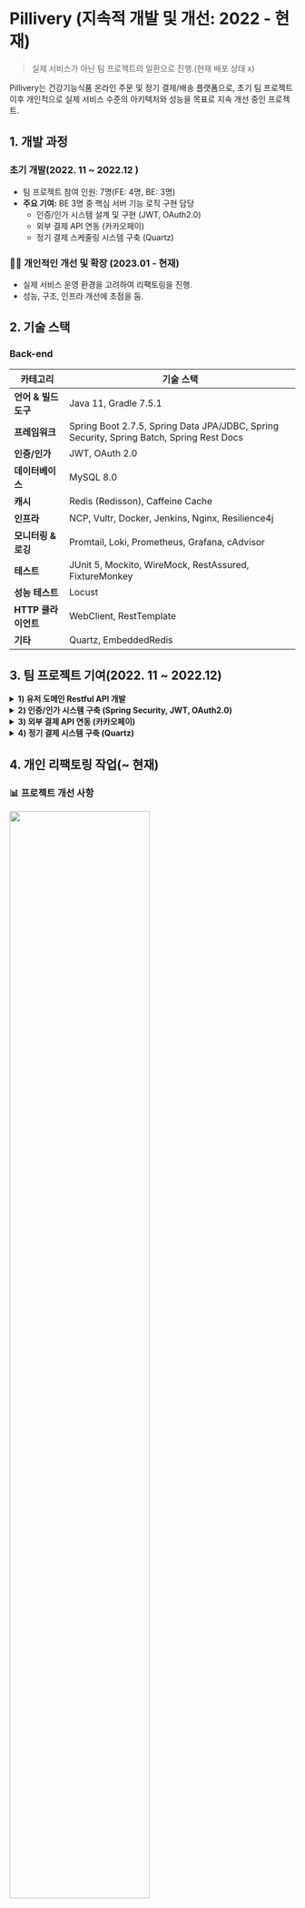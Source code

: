 # Pillivery (지속적 개발 및 개선: 2022 - 현재)

> 실제 서비스가 아닌 팀 프로젝트의 일환으로 진행.(현재 배포 상태 x)

Pillivery는 건강기능식품 온라인 주문 및 정기 결제/배송 플랫폼으로, 초기 팀 프로젝트 이후 개인적으로 실제 서비스 수준의 아키텍처와 성능을 목표로 지속 개선 중인 프로젝트.

## 1. 개발 과정

### 초기 개발(2022. 11 ~ 2022.12  )

- 팀 프로젝트 참여 인원: 7명(FE: 4명, BE: 3명)
- **주요 기여:** BE 3명 중 핵심 서버 기능 로직 구현 담당
    - 인증/인가 시스템 설계 및 구현 (JWT, OAuth2.0)
    - 외부 결제 API 연동 (카카오페이)
    - 정기 결제 스케줄링 시스템 구축 (Quartz)

### 👨‍💻 개인적인 개선 및 확장 (2023.01 - 현재)

- 실제 서비스 운영 환경을 고려하여 리팩토링을 진행.
- 성능, 구조, 인프라 개선에 초점을 둠.

## 2. 기술 스택

### Back-end

| 카테고리           | 기술 스택                                                                                    |
|----------------|------------------------------------------------------------------------------------------|
| **언어 & 빌드 도구** | Java 11, Gradle 7.5.1                                                                    |
| **프레임워크**      | Spring Boot 2.7.5, Spring Data JPA/JDBC, Spring Security, Spring Batch, Spring Rest Docs |
| **인증/인가**      | JWT, OAuth 2.0                                                                           |
| **데이터베이스**     | MySQL 8.0                                                                                |
| **캐시**         | Redis (Redisson), Caffeine Cache                                                         |
| **인프라**        | NCP, Vultr, Docker, Jenkins, Nginx, Resilience4j                                         |
| **모니터링 & 로깅**  | Promtail, Loki, Prometheus, Grafana, cAdvisor                                            |
| **테스트**        | JUnit 5, Mockito, WireMock, RestAssured, FixtureMonkey                                   |
| **성능 테스트**     | Locust                                                                                   |
| **HTTP 클라이언트** | WebClient, RestTemplate                                                                  |
| **기타**         | Quartz, EmbeddedRedis                                                                    |

## 3. 팀 프로젝트 기여(2022. 11 ~ 2022.12)

<details>  
<summary><strong>1) 유저 도메인 Restful API 개발</strong></summary>  

- User 회원가입, 정보 수정 등 API 개발
- REST API 디자인 가이드:
    - Resources 설계
    - HTTP Methods 활용
    - 적절한 Status Code 반환

</details>  

<details>  
<summary><strong>2) 인증/인가 시스템 구축 (Spring Security, JWT, OAuth2.0)</strong></summary>  

### (1) 로그인 & 토큰 발급

- 로그인 요청 시 Access Token 발급
- 인증 실패 시 예외 처리

![Security Flow](https://github.com/choizz156/pillivery/blob/5484b755fba956a825bdcba2867269f198e035d2/image/secuirty%20diagram.jpeg)

### (2) OAuth 로그인

1. OAuth 로그인 시 추가 정보(주소, 전화번호) 입력 화면 이동
2. 추가 정보 입력 완료 → Access Token 발급
3. 리소스 서버 정보 애플리케이션 DB에 저장
4. 저장 실패 시 예외 처리

![OAuth2 Flow](https://github.com/choizz156/pillivery/blob/5484b755fba956a825bdcba2867269f198e035d2/image/oauth2-sequence.jpg)

![추가정보 입력 흐름](https://github.com/choizz156/pillivery/blob/0fb84ed151e7ac9097764497d12ec676d4d81117/image/%E1%84%8E%E1%85%AE%E1%84%80%E1%85%A1%E1%84%8C%E1%85%A5%E1%86%BC%E1%84%87%E1%85%A9%20diagram.jpg)

### (3) Refresh Token 관리

![](https://github.com/choizz156/pillivery/blob/bc5b6506863ed51915aac34ade83ac3b5c113597/image/refresh%20token%20diagram.png)

</details>  

<details>  
<summary><strong>3) 외부 결제 API 연동 (카카오페이)</strong></summary>  

- **파사드 패턴**:
    - 파사드 클래스에서 단건 결제 요청과 정기 결제 요청, 결제 승인을 서비스 계층에 위임.
    - 파사드 객체에서 단건 결제인지, 정기 결제인지를 구분하는 역할.
- **전략 패턴**:
    - 결제 방식 변경 시 클라이언트 코드 최소 수정

![결제 클래스 다이어그램](https://github.com/choizz156/pillivery/blob/6becdab1dc8817e7e4425f42be778e85b6c1a92e/image/%EA%B2%B0%EC%A0%9C%ED%81%B4%EB%9E%98%EC%8A%A4%20%EB%8B%A4%EC%96%B4%EA%B7%B8%EB%9E%A8.jpg)

- RestTemplate 동기 호출
    - Connection Pool, 타임아웃 설정
- 결제 실패 시 카카오페이 → 지정 URL로 리다이렉트
- 리다이렉트 후 에러 정보 클라이언트 전달

</details>  

<details>  
<summary><strong>4) 정기 결제 시스템 구축 (Quartz)</strong></summary>  

- JobKey/TriggerKey API로 조회·취소·변경 기능 구현
- 중복 실행 방지 로직 포함

⛔ 예외 발생 시 재시도 정책

1. 1회차 에러: 즉시 재시도
2. 2회차 에러: 3일간 24시간 간격 재시도
3. 이후 에러: Job 취소 및 로그 기록

![Quartz 시퀀스](https://github.com/choizz156/pillivery/blob/6db8979f27cc751349ffd8bf51600cb30a1c9398/image/%E1%84%8C%E1%85%A5%E1%86%BC%E1%84%80%E1%85%B5%E1%84%80%E1%85%A7%E1%86%AF%E1%84%8C%E1%85%A6%20%E1%84%89%E1%85%B5%E1%84%8F%E1%85%AF%E1%86%AB%E1%84%89%E1%85%B3%202.jpg)

</details>  

## 4. 개인 리팩토링 작업(~ 현재)

### 📊 프로젝트 개선 사항

<img src="https://github.com/choizz156/pillivery/blob/5b45c347151655a3ec30ca560c40ee508806e0a7/image/%E1%84%80%E1%85%B5%E1%84%89%E1%85%AE%E1%86%AF%E1%84%89%E1%85%B3%E1%84%90%E1%85%A2%E1%86%A8%20%E1%84%86%E1%85%B5%E1%86%BE%20%E1%84%89%E1%85%A5%E1%86%BC%E1%84%82%E1%85%B3%E1%86%BC%E1%84%80%E1%85%A2%E1%84%89%E1%85%A5%E1%86%AB.png?raw=true" width="70%">

<img src="https://github.com/choizz156/pillivery/blob/5b45c347151655a3ec30ca560c40ee508806e0a7/image/%E1%84%8B%E1%85%A1%E1%84%8F%E1%85%B5%E1%84%90%E1%85%A6%E1%86%A8%E1%84%8E%E1%85%A5%20%E1%84%89%E1%85%A5%E1%86%AF%E1%84%80%E1%85%A8%E1%84%80%E1%85%A2%E1%84%89%E1%85%A5%E1%86%AB.png?raw=true" width="70%">

<img src="https://github.com/choizz156/pillivery/blob/5b45c347151655a3ec30ca560c40ee508806e0a7/image/%E1%84%8B%E1%85%A1%E1%86%AB%E1%84%8C%E1%85%A5%E1%86%BC%E1%84%89%E1%85%A5%E1%86%BC%20%26%20%E1%84%91%E1%85%AE%E1%86%B7%E1%84%8C%E1%85%B5%E1%86%AF%20%E1%84%80%E1%85%A2%E1%84%89%E1%85%A5%E1%86%AB.png?raw=true" width="70%">

<img src="https://github.com/choizz156/pillivery/blob/5b45c347151655a3ec30ca560c40ee508806e0a7/image/%E1%84%8B%E1%85%B5%E1%86%AB%E1%84%91%E1%85%B3%E1%84%85%E1%85%A1%E1%84%80%E1%85%A2%E1%84%89%E1%85%A5%E1%86%AB.png?raw=true" width="70%">

---

### 🗄️ 모듈 구조(싱글 -> 멀티)

- 관심사 분리를 통한 코드의 유지, 보수 향상 및 확장성 고려.
- 모듈 간 결합도 최소화 및 단방향 의존성.

#### 모듈 종류

```  
├── module-api : 사용자 API 로직   
├── module-batch : 정기 결제 batch 로직  
├── module-core : 도메인 및 비지니스 로직  
├── module-event : 이벤트 저장 및 발행 로직  
├── module-external-api :외부 API 통신 로직  
├── module-logging : 로깅 관련 공통 모듈  
├── module-redis : 분산 락, refresh token 로직  
```  

#### 모듈 의존성(단방향)

  <img src="https://github.com/choizz156/pillivery/blob/5b45c347151655a3ec30ca560c40ee508806e0a7/image/%E1%84%86%E1%85%A9%E1%84%83%E1%85%B2%E1%86%AF%E1%84%8B%E1%85%B4%E1%84%8C%E1%85%A9%E1%86%AB%E1%84%83%E1%85%A9%20333.png?raw=true" width="70%">

---

### 💽 ERD

#### 주요 엔티티

- **users**: 사용자 계정 정보(계정, 개인정보, 연락처)와 장바구니 연결 관리.
- **item**: 상품 정보, 가격, 이미지, 카테고리 분류 및 상품 상세 정보.
- **item_category**: 아이템이 가진 카테고리 종류.
- **cart/cart_item**: 사용자 장바구니 및 담긴 상품 관리, 가격 계산.
- **orders/order_item**: 주문 정보, 배송 정보, 주문 상품 목록 관리.
- **subscription_order**: 구독 주문 관리.
- **review**: 상품에 대한 사용자 평가, 별점, 리뷰 내용.
- **category**: 아이템 성분 분류.
- **api_event/fail_event** : 이벤트 등록 및 실패 이벤트 관리.
- 그 외 Batch, Quartz 관련 스키마.

> 도메인 특성 상 카테고리 변경 가능성이 매우 적다는 판단 하에 AttributeConverter를 사용하여 한 컬럼에 다중 카테고리 속성 저장.
>- category 테이블과 연관관계 제거 -> category 테이블과 join 하지 않음.
>- @ElementCollection을 이용한 item_category 생성.
   >
   >   <img src="https://github.com/choizz156/pillivery/blob/2b1b02b0a65209c081186284c4d7a4c59d979679/image/%E1%84%8F%E1%85%A1%E1%84%90%E1%85%A6%E1%84%80%E1%85%A9%E1%84%85%E1%85%B5%20%E1%84%8B%E1%85%A7%E1%84%85%E1%85%A5%E1%84%80%E1%85%A2%20%E1%84%90%E1%85%A6%E1%84%8B%E1%85%B5%E1%84%87%E1%85%B3%E1%86%AF.png?raw=true" width="20%">

#### 논리적 ERD

![논리적 erd](https://github.com/choizz156/pillivery/blob/fda4797842035845bf5d4dbc4aa32b9b5e7ae9e6/image/%E1%84%82%E1%85%A9%E1%86%AB%E1%84%85%E1%85%B5%E1%84%8C%E1%85%A5%E1%86%A8%20erd.png)
  
---  

## ⚙️ 인프라 아키텍처 개선

> Client → EC2 → RDS의 단순 3-tier → 확장성과 운영 효율성을 고려한 아키텍처로 개선.

#### ⚠️ 단일 장애 지점을 고려하여, Cloud 서비스와 Grafana를 이용한 Application Load Balancer, MySQL 모니터링.

![아케택쳐](https://github.com/choizz156/pillivery/blob/5d60e935f2e10eccda9f9f00ec5c590df81b1f1d/image/%E1%84%8B%E1%85%A1%E1%84%8F%E1%85%B5%E1%84%90%E1%85%A6%E1%86%A8%E1%84%8E%E1%85%A7%20%E1%84%8C%E1%85%B5%E1%86%AB%E1%84%8D%E1%85%A1%20%E1%84%8E%E1%85%AC%E1%84%8C%E1%85%A9%E1%86%BC.png)

### 1 아키텍처 개선

#### 1.1 Bastion Host 사용

- 서비스 정상 트래픽과 관리자용 트래픽을 분리하여 보안성 강화.
- 터미널 접근을 위한 키 관리, 작업 감사로그 수집 및 보안 구성.
- 악성 루트킷·랜섬웨어 감염 시에도 Bastion만 재구성하면 되므로, 서비스 영향 최소화.

#### 1.2 로드밸런서(ALB) 적용

- 로드밸런스 서브넷만 포트 개방(443/80) → Nginx/WAS는 Private Subnet에 격리.
- 현재 가장 적은 수의 연결(요청)을 처리 중인 서버에 트래픽을 전달.
- SSL/TLS Offloding으로 암호화 오버헤드 제거.
- 헬스 체크로 Nginx 장애 시 트래픽 전달 중단하여 장애 전파 방지.

#### 1.3 Nginx 적용

- 장바구니 경로에 Sticky Session 적용.
  <details>  
  <summary>carts 경로 sticky session 설정</summary>  

      ```bash
      # ... 생략

      upstream app_sticky {
        sticky cookie SERVERID expires=1h domain=.pillivery.com path=/api/carts;
        server pillivery-api:8080;
        keepalive 10;
      }
      
      server {
        listen 80;
        
        location ^~ /api/carts {
            proxy_pass http://app_sticky;
            proxy_http_version 1.1;

            proxy_set_header X-RequestID          $request_id;
            proxy_set_header Host                 $host;
            proxy_set_header X-Real-IP            $remote_addr;
            proxy_set_header X-Forwarded-For      $proxy_add_x_forwarded_for;
        }
      }
      
      #... 생략
      ```
  </details>

- 정기 결제 승인 경로 ip 제한
  <details>  
  <summary>정기 결제 승인 경로 ip 제한 설정</summary>  

      ```bash
      # ... 생략

      location ^~ /api/payments/apporve/subscription/ {
        allow <batch 서버 ip>;
       
        deny all;

        proxy_pass         http://app;           # upstream 또는 백엔드 주소
        proxy_http_version 1.1;

        proxy_set_header   X-RequestID        $request_id;
        proxy_set_header   Host               $host;
        proxy_set_header   X-Real-IP          $remote_addr;
        proxy_set_header   X-Forwarded-For    $proxy_add_x_forwarded_for;
      }

      #... 생략   
      
      
      ```
  </details>

#### 1.4 Lamda, NCP API를 통한 Batch Server 실행

- 애플리케이션 서버와 배치 서버를 격리하여 서로 장애 발생 시 전파되지 않도록 함.
- Lamda, EventBridge를 활용한 cron 스케줄링(매일 새벽 2시)
   <details>  
    <summary>Lamda ncp vm on script</summary>  

  ```javascript

        const NCP_ACCESS_KEY = "<access key>";
        const NCP_SECRET_KEY = "<secrety key>";
        const SERVER_INSTANCE_NO = "104679588";
        const NCP_API_ENDPOINT = "https://ncloud.apigw.ntruss.com";
        
        import crypto from 'crypto';
        import https from 'https';
        import { URL } from 'url';
        
        
        export const handler = async (event) => {
        
            const API_PATH = "/vserver/v2/startServerInstances";
            const METHOD = 'GET'; 
        
            const QUERY_PARAMS = `?serverInstanceNoList.1=${SERVER_INSTANCE_NO}`;
        
         
            const REQUEST_URI = `${API_PATH}${QUERY_PARAMS}`;
        
            const FULL_API_URL = `${NCP_API_ENDPOINT}${REQUEST_URI}`;
        
            console.log(`Request URI for signing: ${REQUEST_URI}`);
            console.log(`Full API URL for request: ${FULL_API_URL}`);
            console.log(`HTTP Method: ${METHOD}`);
        
        
            console.log(`Generated Timestamp: ${TIMESTAMP}`);
        
            const stringToSign = `${METHOD} ${REQUEST_URI}\n${TIMESTAMP}\n${NCP_ACCESS_KEY}`;
        
            console.log(`String to sign:\n${stringToSign}`);
        
        
            const hmac = crypto.createHmac('sha256', NCP_SECRET_KEY);
            hmac.update(stringToSign);
            const SIGNATURE = hmac.digest('base64');
        
            console.log(`Generated Signature: ${SIGNATURE}`);
        
            const apiUrlParsed = new URL(FULL_API_URL);
        
            const options = {
                hostname: apiUrlParsed.hostname,
                path: apiUrlParsed.pathname + apiUrlParsed.search, 
                headers: {
                    'Accept': 'application/json', /
                    'x-ncp-apigw-timestamp': TIMESTAMP,
                    'x-ncp-iam-access-key': NCP_ACCESS_KEY,
                    'x-ncp-apigw-signature-v2': SIGNATURE,
                },
                timeout: 30000 /
            };
        
            console.log("HTTPS Request Options:", options);
        
            return new Promise((resolve, reject) => {
                const req = https.request(options, (res) => {
                    let responseBody = '';
                    console.log(`Status Code: ${res.statusCode}`);
                    console.log(`Headers: ${JSON.stringify(res.headers)}`);
        
                    res.on('data', (chunk) => {
                        responseBody += chunk;
                    });
        
                    res.on('end', () => {
                        console.log(`Raw Response Body:\n${responseBody}`);
        
                       
                        if (res.statusCode < 200 || res.statusCode >= 300) {
                             console.error(`API returned non-2xx status code: ${res.statusCode}`);
                             return reject({ 
                                 statusCode: res.statusCode,
                                 body: JSON.stringify({
                                     message: `API returned unexpected HTTP status code ${res.statusCode}`,
                                     rawResponse: responseBody 
                                 })
                             });
                        }
        
                        
                        let parsedResponse = null;
                        let isApiSuccess = false; 
                        let formatIssue = false; 
        
                        try {
                            parsedResponse = JSON.parse(responseBody);
                            console.log("Parsed response as JSON:", parsedResponse);
        
                            if (parsedResponse && parsedResponse.returnCode === '0') {
                                isApiSuccess = true;
                            } else {
                                 console.warn("API Call failed based on JSON returnCode:", parsedResponse?.returnCode);
                            }
        
                        } catch (e) {
                            console.warn("Failed to parse response as JSON. Checking for XML success indicator.");
                            formatIssue = true; 
                            parsedResponse = responseBody; 
        
                            if (responseBody.includes('<returnCode>0</returnCode>')) {
                                 console.log("Found XML success indicator (<returnCode>0</returnCode>).");
                                 isApiSuccess = true; 
                            } else {
                                 console.warn("XML success indicator (<returnCode>0</returnCode>) not found in raw response.");
                            }
                        }
        
                        if (isApiSuccess) {
                            console.log("API Call considered successful (returnCode: 0 found).");
                            resolve({ 
                                statusCode: 200,
                                body: JSON.stringify({
                                    message: formatIssue ? "API call successful but response format was not JSON (likely XML)." : "API call successful (JSON).",
                                    response: parsedResponse 
                                })
                            });
                        } else {
                            console.error("API Call failed based on returnCode or format issue.");
                             resolve({ 
                                 statusCode: 200, 
                                 body: JSON.stringify({
                                     message: formatIssue ? "API response format was not JSON and API returnCode was not 0 (or not found)." : "API call failed (JSON returnCode was not 0).",
                                     response: parsedResponse 
                                 })
                             });
                        }
                    });
                });
        
                req.on('error', (e) => {
                    console.error(`Request Error: ${e.message}`);
                    reject({ 
                        statusCode: 500,
                        body: JSON.stringify(`Request Error: ${e.message}`)
                    });
                });
        
                req.on('timeout', () => {
                     console.error("Request timed out.");
                 req.destroy(); 
                 reject({ 
                     statusCode: 500,
                     body: JSON.stringify("Request timed out.")
                 });
            });
    
           
            req.end();
        });
        };
  ```
      </details>  

- VM이 켜지지면 바로 Batch app 실행 후 정상 수행 시 종료.
  - system daemon에 등록
  ```
  [Unit]
  Description=Run batch job on boot
  After=network.target

  [Service]
  Type=oneshot
  ExecStart=/usr/local/bin/run_batch.sh
  RemainAfterExit=yes

  [Install]
  WantedBy=multi-user.target

  ```
  <details>
  <summary>vm on 스크립트</summary>

  ```bash
  #!/bin/bash


  LOG_FILE="/var/log/app_execution.log"

  
  log_message() {
  local timestamp=$(date "+%Y-%m-%d %H:%M:%S")
  echo "[$timestamp] $1" >> $LOG_FILE
  echo "[$timestamp] $1"
  }


  JAR_FILE="/root/module-batch-boot.jar"
  PROFILE="batch"

 
  log_message "애플리케이션 실행 시작"
  java -jar -Dspring.profiles.active=$PROFILE $JAR_FILE

 
  EXIT_CODE=$?
  log_message "애플리케이션 종료 코드: $EXIT_CODE"


  if [ $EXIT_CODE -eq 0 ]; then
  log_message "애플리케이션이 정상적으로 종료되었습니다. VM 종료를 진행합니다."
  sudo shutdown -h now
  else
  log_message "애플리케이션이 오류 코드 $EXIT_CODE 로 종료되었습니다. VM 종료를 진행하지 않습니다."
  fi

  log_message "스크립트 실행 완료"
  exit 0 
  ```
  </details>

### 2. 배포 개선 및 CI/CD 적용
#### 2.1 Docker를 통한 배포

- 인프라 환경의 일관성 확보.
- **멀티 스테이지 빌드** : Gradle 빌드 환경에서 애플리케이션을 빌드한 후 경량화된 JRE 환경에서만 실행하여 컨테이너 이미지 크기 최적화.
  <details>  
  <summary><strong>api.dockerfile</strong></summary>  

  ```  
    FROM gradle:jdk11 AS build  
  
    WORKDIR /app  
  
    COPY --chown=gradle:gradle build.gradle settings.gradle gradlew ./  
    COPY --chown=gradle:gradle gradle/ ./gradle/  
    COPY --chown=gradle:gradle deploy_script/ ./deploy_script/  
    COPY --chown=gradle:gradle . .  
  
    RUN ./gradlew clean :module-api:build  
  
  
    FROM openjdk:11.0.16-jre-slim-buster  
  
    WORKDIR /app  
  
    COPY --from=build /app/module-api/build/libs/module-api-boot.jar app.jar  
  
    ENTRYPOINT ["java", "-jar", "-Dspring.profiles.active=prod", "app.jar"]  
  
  ```  
  </details>  
  <details>  
  <summary><strong>batch.dockerfile</strong></summary>  

  ```  
    FROM gradle:jdk11 AS build  
  
    WORKDIR /app  
  
    COPY --chown=gradle:gradle build.gradle settings.gradle gradlew ./  
    COPY --chown=gradle:gradle gradle/ ./gradle/  
    COPY --chown=gradle:gradle deploy_script/ ./deploy_script/  
    COPY --chown=gradle:gradle . .  
  
    RUN ./gradlew clean :module-batch:build  
  
  
    FROM openjdk:11.0.16-jre-slim-buster  
  
    WORKDIR /app  
  
    COPY --from=build /app/module-api/build/libs/module-batch-boot.jar app.jar  
  
    ENTRYPOINT ["java", "-jar", "-Dspring.profiles.active=batch", "app.jar"]  
  
  ```  
  </details>  



#### 2.2 Jenkins, Docker, Container Registry → 무중단 CI/CD 구성(Rolling).

- 배포 시간 단축.
- Jenkins에 business, batch 두 개의 파이프라인 설정.
- Bastion 호스트를 통한 프라이빗 서버 배포.
- 빌드 시 테스트(CI), 배포 후 헬스 체크(CD).
- Slack을 통한 배포 알람 설정.

##### 📌 Jenkins PipeLine Stage 종류

<details>
  <summary>Check out</summary>

  ```groovy
  stage('Checkout') {
    steps {
        checkout([
                $class           : 'GitSCM',
                branches         : [[name: 'main']],
                extensions       : [[
                                            $class             : 'SubmoduleOption',
                                            disableSubmodules  : false,
                                            parentCredentials  : true,
                                            recursiveSubmodules: true
                                    ]],
                userRemoteConfigs: [[
                                            url          : 'https://github.com/choizz156/pillivery.git',
                                            credentialsId: 'github_token'
                                    ]]
        ])
    }
}
  ```

  </details>

  <details>
  <summary>Git 정보 및 환경 설정</summary>

  ```groovy
  stage('Set Git Info & Environment') {
    steps {
        script {
            env.GIT_HASH = sh(returnStdout: true, script: 'git rev-parse --short HEAD').trim()
            echo "${env.GIT_HASH}"
            env.GIT_AUTHOR = sh(returnStdout: true, script: 'git log -1 --pretty=format:%an').trim()
            echo "${env.GIT_AUTHOR}"
            env.GIT_COMMIT_MSG = sh(returnStdout: true, script: 'git log -1 --pretty=format:%s').trim()
            echo "${env.GIT_COMMIT_MSG}"
            env.GIT_BRANCH = 'main'
            env.IMAGE_TAG = "${env.GIT_HASH}-${BUILD_NUMBER}"
            echo "${env.IMAGE_TAG}"
            env.DEPLOY_ENVIRONMENT = env.GIT_BRANCH == 'main' ? '프로덕션' : (env.GIT_BRANCH == 'develop' ? '개발' : "스테이징 (${env.GIT_BRANCH})")
            echo "${env.DEPLOY_ENVIRONMENT}"
        }
    }
}
  ```

  </details>

  <details>
  <summary>Docker 이미지 빌드(CI)</summary>

  ```groovy
  stage('Build Docker Image') {
    steps {
        script {
            sh "docker build -t ${VULTR_REGISTRY_URL}:${env.IMAGE_TAG} -f server/api.dockerfile server/"
        }
    }
}
  ```

  </details>

  <details>
  <summary>Docker 이미지 Container Registry에 푸시</summary>

  ```groovy
  stage('Push Docker Image') {
    steps {
        script {
            withCredentials([usernamePassword(credentialsId: "${VULTR_CREDENTIALS_ID}", passwordVariable: 'VULTR_PASSWORD', usernameVariable: 'VULTR_USERNAME')]) {
                sh "docker login ${env.VULTR_REGISTRY} -u ${VULTR_USERNAME} -p \"${VULTR_PASSWORD}\""
                sh "docker push ${env.VULTR_REGISTRY_URL}:${env.IMAGE_TAG}"
            }
        }
    }
}
  ```

  </details>

  <details>
  <summary>배포 -> 서버 내에서 스크립트 사용, 헬스 체크(CD)</summary>

>
> <details>
>   <summary><strong>docker_deploy.sh - 무중단 배포 스크립트</strong></summary>
>
>   ```bash
  >   #!/bin/bash
  >   if [ "$#" -ne 4 ]; then
  >       echo "⚠️파라미터가 부족합니다.⚠️"
  >       echo "=> $0 serverIp containerName registryUrl imageTag"
  >       exit 1
  >   fi
  >
  >   serverIp=$1
  >   containerName=$2
  >   registryUrl=$3
  >   imageTag=$4
  >
  >   echo "배포 과정 시작: $serverIp..."
  >
  >   ssh -o StrictHostKeyChecking=no root@$serverIp "
  >       if docker ps -q --filter name=$containerName; then
  >           docker rm -f ${containerName}-backup || true
  >               echo '기존 백업 컨테이너 삭제'
  >           docker rename $containerName ${containerName}-backup
  >               echo '백업 컨테이너 설정'
  >           docker stop ${containerName}-backup || true
  >               echo  '기존 컨테이너 종료'
  >       fi
  >   "
  >
  >   echo "새로운 컨테이너 배포"
  >   ssh -o StrictHostKeyChecking=no root@$serverIp "
  >       docker pull ${registryUrl}:${imageTag}
  >       echo '컨테이너 배포 시작'
  >       docker run -d \
  >         --name $containerName \
  >         --restart unless-stopped \
  >         --network server \
  >         -p 8080:8080 \
  >         -v app-logs:/root/logs \
  >         ${registryUrl}:${imageTag}
  >   "
  >
  >   echo "✅ 배포 완료: $serverIp"
  >   ```
> </details>
>
> <details>
>   <summary><strong>health_check.sh - 헬스 체크 및 롤백 트리거</strong></summary>
>
>   ```bash
  >   #!/bin/bash
  >
  >   if [ "$#" -ne 5 ]; then
  >       echo "⚠️ 파라미터가 부족합니다. ⚠️"
  >       echo "=> $0 serverIp containerName healthCheckUrl maxAttempts sleepInterval"
  >       exit 1
  >   fi
  >
  >   serverIp=$1
  >   containerName=$2
  >   healthCheckUrl=$3
  >   maxAttempts=$4
  >   sleepInterval=$5
  >
  >   attempts=0
  >   healthCheckSuccess=false
  >
  >   while [ $attempts -lt $maxAttempts ]; do
  >       httpCode=$(ssh -o StrictHostKeyChecking=no root@$serverIp "curl -s -o /dev/null -w \"%{http_code}\" $healthCheckUrl")
  >       echo "Health check 횟수 $((attempts + 1)). HTTP Status: $httpCode"
  >
  >       if [ "$httpCode" == "200" ]; then
  >           echo "✅ CD 완료 $serverIp."
  >           healthCheckSuccess=true
  >           break
  >       fi
  >
  >       attempts=$((attempts + 1))
  >       sleep $sleepInterval
  >   done
  >
  >   if [ "$healthCheckSuccess" == "false" ]; then
  >       echo "❌ Health check 실패 : $serverIp."
  >       exit 1
  >   else
  >       ssh -o StrictHostKeyChecking=no root@$serverIp "
  >           docker rm -f ${containerName}-backup || true
  >       "
  >       echo "✅ 배포 성공 : $serverIp"
  >   fi
  >   ```
> </details>
>
> <details>
>   <summary><strong>rollback.sh - 롤백 스크립트</strong></summary>
>
>   ```bash
  >   #!/bin/bash
  >
  >   if [ $# -ne 2 ]; then
  >       echo "⚠️파라미터가 부족합니다.⚠️"
  >       echo "=> $0 serverIp containerName"
  >       exit 1
  >   fi
  >
  >   serverIp=$1
  >   containerName=$2
  >
  >   echo "새롭게 배포하려던 컨테이너 정지 및 삭제 on $serverIp..."
  >   ssh -o StrictHostKeyChecking=no root@$serverIp "
  >       docker stop $containerName || true
  >       docker rm -f $containerName || true
  >   "
  >
  >   backupExists=$(ssh -o StrictHostKeyChecking=no root@$serverIp "docker ps -a --filter name=${containerName}-backup -q")
  >
  >   if [ -n "$backupExists" ]; then
  >       echo "백업 컨테이너 재시작 on $serverIp..."
  >       ssh -o StrictHostKeyChecking=no root@$serverIp "
  >           docker rename ${containerName}-backup $containerName
  >           docker start $containerName
  >       "
  >       echo "✅ 롤백 성공 on $serverIp"
  >   else
  >       echo "❌ 롤백 가능한 컨테이너 존재하지 않음. on $serverIp."
  >       exit 1
  >   fi
  >   ```
> </details>

  ```groovy
  def deployViaBastion(serverIp, containerName, healthCheckUrl) {
    withCredentials([usernamePassword(credentialsId: "${VULTR_CREDENTIALS_ID}", passwordVariable: 'VULTR_PASSWORD', usernameVariable: 'VULTR_USERNAME')]) {
        sshagent(['deploy_ssh_key']) {
            // bastion 호스트에 먼저 접속
            sh """
                # bastion 호스트에 배포 스크립트 복사
                scp -o StrictHostKeyChecking=no ./server/deploy_script/docker_deploy.sh ./server/deploy_script/health_check.sh root@${params.BASTION_HOST}:/tmp/
                
                # bastion 호스트에서 프라이빗 서버로 접속하여 배포 진행
                ssh -o StrictHostKeyChecking=no root@${params.BASTION_HOST} << EOF
                    # 원격 서버 Docker 로그인
                    ssh -o StrictHostKeyChecking=no root@${serverIp} "docker login ${env.VULTR_REGISTRY} -u ${VULTR_USERNAME} -p \\"${VULTR_PASSWORD}\\""
                    
                    # 배포 스크립트 복사 및 실행
                    scp -o StrictHostKeyChecking=no /tmp/docker_deploy.sh root@${serverIp}:/tmp/
                    ssh -o StrictHostKeyChecking=no root@${serverIp} "chmod +x /tmp/docker_deploy.sh && /tmp/docker_deploy.sh ${serverIp} ${containerName} ${env.VULTR_REGISTRY_URL} ${env.IMAGE_TAG}"
                    
                    # 헬스 체크 스크립트 복사 및 실행
                    scp -o StrictHostKeyChecking=no /tmp/health_check.sh root@${serverIp}:/tmp/
                    ssh -o StrictHostKeyChecking=no root@${serverIp} "chmod +x /tmp/health_check.sh && /tmp/health_check.sh ${serverIp} ${containerName} ${healthCheckUrl} 40 5"
						EOF
            """
        }
    }
}
  ```

  </details>

  <details>
  <summary>Slack 알람 (빌드 성공 or 실패)</summary>

  ```groovy
  post {
    success {
        script {
            def durationMillis = System.currentTimeMillis() - env.START_TIME.toLong()
            def durationMinutes = durationMillis / 60000.0
            def formattedDuration = String.format("%.1f", durationMinutes)

            slackSend(
                    channel: "${params.SLACK_CHANNEL}",
                    tokenCredentialId: "${SLACK_CREDENTIALS_ID}",
                    color: "good",
                    message: """
  *🚀 배포 성공: ${env.JOB_NAME} [#${env.BUILD_NUMBER}]*
                  
  *환경:* ${env.DEPLOY_ENVIRONMENT}
  *소요 시간:* ${formattedDuration}분
  *브랜치:* ${env.GIT_BRANCH}
  *커밋:* `${env.GIT_HASH}`
  *작성자:* ${env.GIT_AUTHOR}
  *이미지:* `${VULTR_REGISTRY_URL}:${env.IMAGE_TAG}`
  *커밋 메시지:* ${env.GIT_COMMIT_MSG}
  
  <${env.BUILD_URL}|빌드 상세 보기>
  
  배포 완료: ${new Date().format('yyyy-MM-dd HH:mm:ss', TimeZone.getTimeZone('Asia/Seoul'))}
                  """
            )
        }
    }

    failure {
        script {
            def failedStage = env.STAGE_NAME ?: "알 수 없음"
            def logExcerpt = "로그 가져오기 실패"
            try {
                logExcerpt = sh(script: "curl -s '${env.BUILD_URL}consoleText' | tail -n 10 || echo '로그 가져오기 실패'", returnStdout: true).trim()
            } catch (e) {
            }

            slackSend(
                    channel: "${params.SLACK_CHANNEL}",
                    tokenCredentialId: "${SLACK_CREDENTIALS_ID}",
                    color: "danger",
                    message: """
  *❌ 배포 실패: ${env.JOB_NAME} [#${env.BUILD_NUMBER}]*
                  
  *실패 단계:* ${failedStage}
  *브랜치:* ${env.GIT_BRANCH}
  
  <${env.BUILD_URL}console|빌드 로그 보기>
  
  실패 시간: ${new Date().format('yyyy-MM-dd HH:mm:ss', TimeZone.getTimeZone('Asia/Seoul'))}
                  """
            )
        }
    }
}
  ```

  </details>


<div style="display: flex; gap: 10px;">
  <img src="https://github.com/choizz156/pillivery/blob/d81d6e21d28f3c49f8ced4785cd3af652440d87e/image/%E1%84%87%E1%85%A2%E1%84%91%E1%85%A9%20%E1%84%89%E1%85%B5%E1%86%AF%E1%84%91%E1%85%A6%20slack%20message.png?raw=true" width="35%">
  <img src="https://github.com/choizz156/pillivery/blob/d81d6e21d28f3c49f8ced4785cd3af652440d87e/image/%E1%84%87%E1%85%A2%E1%84%91%E1%85%A9%20%E1%84%89%E1%85%A5%E1%86%BC%E1%84%80%E1%85%A9%E1%86%BC%20slack%20%E1%84%86%E1%85%A6%E1%84%89%E1%85%B5%E1%84%8C%E1%85%B5.png?raw=true" width="45%">
</div>

### 3. 모니터링 시스템

#### 3.1 Promtail, Loki, Promethues, Grafana → 로깅 및 관제 시스템 도입.

- grafana

  <img src="https://github.com/choizz156/pillivery/blob/e6ec666b987f73bbc08630745c34cd89602bd77d/image/grafana.png?raw=true" width="70%">

- loki

  <img src="https://github.com/choizz156/pillivery/blob/e6ec666b987f73bbc08630745c34cd89602bd77d/image/loki.png?raw=true" width="70%">

#### 3.2 Slack 연동 알림 시스템으로 장애 감지(Log, CPU).

- Error log 1분 간 10개, Warn log 5분간 20개, CPU 50% 이상 시 알람 설정.

<img src="https://github.com/choizz156/pillivery/blob/e6ec666b987f73bbc08630745c34cd89602bd77d/image/slack%20error%20%E1%84%8B%E1%85%A1%E1%86%AF%E1%84%85%E1%85%A1%E1%86%B7.png?raw=true" width="30%">


---

## ⚙️ 도메인 개선 및 리팩토링

### 1. 도메인 모델 개선

#### 1.1 연관관계 리팩토링

생명 주기가 다른 도메인 간에 불필요한 JPA 양방향 관계 제거하여 도메인간 결합도를 낮추고 변경 유연성 확보.

- 개선 사항
  - order ↔ user, review ↔ item, user 관계를 단방향으로 전환.
  - 생명주기가 다르다고 판단되는 객체 간 연관관계 최소화.
  - 필요한 경우 외래키 ID만 참조하는 방식으로 변경.
- 효과
  - 테스트 용이성과 유지보수 향상.
  - cascade 범위 최소화로 예측 가능한 객체 생명주기 관리.

#### 1.2 도메인 책임 분리

비지니스 특성에 맞춰 도메인 객체를 명확히 분리

- 개선 사항
  - 단건 결제(Order)와 정기 결제(SubscriptionOrder)로 분리.
  - 각각 도메인의 고유 책임과 비지니스 규칙 명확화.
- 효과
  - 단건 결제와 정기 결제의 독립적인 기능 확장 가능.
  - 정기 결제 기능 확장시 기능 로직 영향 최소화.
  - 도메인 모델의 명확성 향상.

### 2. 기술 스택 변경

#### 2.1 QueryDsl 도입

Native Query에서 QueryDSL로 전환하여 타입 안전성과 유지보수성을 강화.

- 효과
  - 컴파일 타임에 오류를 확인할 수 있어 안정성 향상.
  - 복잡한 검색 조건을 유연하게 처리 가능하게 함.
  - 쿼리 재사용성과 가독성 향상.

#### 2.2 Spring Rest Docs 도입

API 문서를 작성

- 효과
  - 테스트 기반 문서화로 신뢰성 확보.
  - 프로덕션 코드에 문서 작성을 위한 코드 침투 방지.
  - 변경 사항 발생 시 테스트 실패를 통한 문서 업데이트 필요성 즉시 감지.

<img src="https://github.com/choizz156/pillivery/blob/ba02fc54340612667146ec1141134da6c70ff2ea/image/api%20%E1%84%86%E1%85%AE%E1%86%AB%E1%84%89%E1%85%A5.png?raw=true" width="70%">

### 3. 이벤트 기반 아키택처 도입

#### 3.1 이벤트 패턴 적용.

핵심 비지니스 로직과 부가 기능을 분리하여 시스템 응답성과 유연성 향상.

- 개선 내용
  - 장바구니 삭제, 아이템 판매량 증가 등 핵심 트랜잭션에 포함되지 않아도 되는 로직을 이벤트 기반으로 분리하여 비동기 처리.
  - Spring의 ApplicationEventPublisher 활용한 이벤트 발행/구독 구조 구현.
  - @Async 어노테이션을 활용한 비동기 이벤트 처리.
- 효과
  - 주요 트랜잭션 처리 시간 및 범위 단축.
  - 도메인 간 결합도 감소.
  - 기능 확장 시 유연성 확보.

#### 3.2 비동기 이벤트 저장소를 통한 서버와 외부 API 통신 트랜잭션 분리

- 개선 사항
  - 주문 취소 처리, 외부 서비스(SID 발급 등) 호출과 같은 외부 API 연동 로직을 비동기 이벤트로 저장하여 트랜잭션과 분리.
  - 스케쥴링 기반의 후속 처리 방식 적용.
- 효과
  - 핵심 트랜잭션과 부가 트랜잭션을 분리하여 서버 로직과의 결합도를 낮추고 트랜잭션을 최소화.
  - 서버 응답 속도 개선 및 외부 API 장애로부터 핵심 비즈니스 로직 보호.

<img src="https://github.com/choizz156/pillivery/blob/17b2c6646322f4e4d3648c5ccdebfce76acd3c04/image/sid%20flow.png?raw=true" width="70%">

#### 3.3 분산 환경을 고려한 분산 락(Distributed Lock) 적용

다중 서버 환경의 이벤트 처리 신뢰성 확보를 위한 Redis 분산 락 적용.

- 기술 내용
  - Redisson을 활용한 분산 락 적용.
  - 다중 서버에서 이벤트 중복 처리 방지.
- 효과
  - 데이터 중복 등록 및 경쟁 조건 해결.
  - 비동기 이벤트 저장 로직의 신뢰성과 일관성 확보.

<img src="https://github.com/choizz156/pillivery/blob/9b009d062d9fc1c487c7536c48a64d81cb06b415/image/distributedLock.png?raw=true" width="70%">

### 4. 성능 개선

#### 4.1 Redis를 활용한 데이터 액세스 최적화

캐싱 전략을 통해 db 부하를 감소 시키고 응답 속도 개선.

- Redis(Redisson)의 HyperLogLog를 활용하여 조회 수 증가 캐싱

  - 아이템 조회 시, IP 중복 조회를 효율적으로 방지하기 위해 Redis의 HyperLogLog 자료구조 적용.
  - 메모리 사용량(12KB)을 최소화하면서도 오차(0.82)가 적은 고유 방문자 수 집계 가능.
  - 약간의 오차 허용 범위 내에서 정확성보다 처리 성능을 고려.

- 장바구니 추가/삭제 로직을 DB 통신에서 로컬 캐시 기반으로 변경

  - 일정 시간 후 DB에 저장하는 이벤트 발행.
  - 장바구니 관련 통신일 경우, Sticky Session을 적용.
  - 높은 VUser 상황(1000 이상)에서도 응답 시간 1초 이내 응답 → DB 부하 감소.

#### 4.2 확장 가능한 결제 시스템

다양한 결제 시스템 통합을 고려한 유연한 아키텍쳐 구현

- PG사 확장을 고려한 인터페이스 설계.
- 멱등성이 있는 로직(결제 조회)에 외부 API 비동기 통신 도입.

<img src="https://github.com/choizz156/pillivery/blob/9157523f361269e27b1002ad1b88b1298370dbc4/image/%E1%84%80%E1%85%A7%E1%86%AF%E1%84%8C%E1%85%A6.drawio.png?raw=true" width="70%">

### 5. 테스트 및 품질 관리

#### 5.1 테스트 코드 작성(Test Coverage 85%)

- FixtureMonkey 라이브러리를 사용하여 모의 객체 생성.
- 도메인 테스트, 통합 테스트에 Junit5, Mockito, Fake 객체 사용.
- 가독성을 고려하여, E2E 테스트에 RestAssured 사용.

![]("https://github.com/choizz156/pillivery/blob/e5a7a7d3acf5b2134403d729b8371083aebb6a5e/image/test_code.png)

#### 5.2 Logback과 MDC를 사용한 로깅
Logback과 MDC를 통해 멀티 스레드 환경에서 로깅 추적을 용이하게함.
- AOP를 사용하여 로깅.
- Nginx 로깅과 동기화.
- 로그 내용 파일 저장 및 Promtail을 통한 Grafana Loki에 전송.


---

## 🗄️ 기술적 도전

### 1️⃣ Circuit Breaker 패턴을 활용한 시스템 안정성 확보

#### 배경

- 외부 API 통신과의 의존성으로 인한 장애 전파 방지.
- 시스템 안정성과 복원력 향상 목적.

#### 아키택처

```
┌─────────────────┐     ┌─────────────────┐     ┌─────────────────┐
│                 │     │  Circuit Breaker│     │                 │
│  Client Service │────▶│   CLOSE/OPEN/   │────▶│ External Service│
│                 │     │    HALF-OPEN    │     │                 │
└─────────────────┘     └─────────────────┘     └─────────────────┘
```

#### 핵심 설계

1. 장애 감지 및 차단 매커니즘
  - 실패율 임계치: 75% 이상 시 Circuit Open 전환
  - Retry 로직과 연계: 최대 3회 재시도 후 최종 실패로 판단
  - Recovery 전략: Open 상태에서 10초 후 Half-Open으로 자동 전환
  - 상태 복구 검증: Half-Open 상태에서 10회 호출 샘플링하여 임계치 이하면 Close 상태로 전환
2. 커넥션 풀 격리
  - 독립된 커넥션 풀 구성으로 서비스 간 영향도 최소화
3. Fast-Fail 응답 처리
  - Circuit Open 상태에서 즉시 실패 응답으로 시스템 부하 감소

#### 📌 Circuit Breaker 안정성 테스트

> - Locust 사용.
> - VUser 100으로 설정.
> - 자체 Mock Server를 사용하여 통신 실패 확률 20%로 설정.

- 총 재시도(3 번) 갯수: 4,179개, 최종 실패 총 174개

$$
재시도  실패율:\frac{174}{4179} \times 100 ≈ 4.16\%
$$

- 총 25,777개의 시도하여 실패 개수 174개(재시도 횟수 포함)

$$
최종 실패율 :\frac{174}{25777} \times 100 ≈ 0.6\%
$$

#### 📌 Circuit Breaker 기능 테스트

> - 기능 테스트를 위해 mock server 실패율은 일정 시간 후 75%까지 오르도록 설정, 지연 시간 5초.
> - open 임계값은 50%로 설정.

- 초기(closed) 정상 응답 처리.
- 임계값을 넘어 장애 발생 시(open), fast-fail로 빠른 응답시간(약 0ms).
- 복구 단계(half-open)에서 제한적 요청 허용.

<img src="https://github.com/choizz156/pillivery/blob/2cbde14fba519a83cc57bda3dfa1dd64763a57a4/image/circuitbraekertest.png?raw=true">

### 2️⃣ 정기 결제 로직 Spring Scheduled → Quartz → Spring Batch로 고도화

> - 정기 결제 주기마다 결제가 되어야함.
> - 유저는 배송 주기를 변경할 수 있고, 정기 결제 취소를 할 수 있음.
> - 잔액 부족 등의 문제 발생 시 재시도 로직이 포함되어야 함(1일,3일,5일).

#### `Phase 1`: `@Scheduled` 사용

##### 구현 내용

- 정해진 주기마다 정기 결제 요청.

##### 한계점

- 동적 스케쥴링 주기 변경이 불가.
- 스케줄 영속적 저장 불가.
- 재시도 로직 구현의 복잡성.

#### `Phase 2`: Quartz 도입

##### 개선 사항

- 동적 스케쥴링 변경 가능.
- 스케쥴러를 db에 영속적 저장/관리 가능.

##### 한계점

- 결제 재시도 로직 복잡성 증가.
- 많은 수의 스케쥴 관리 시 성능 문제 가능성 있음.

#### `Phase 3` : Spring Batch 기반 재설계

##### 개선 사항

- 결제 처리와 비지니스 로직 분리.
- 일일 배치 작업으로 해당 일자의 결제 대상 일괄 처리.
- 결제 실패 시 재시도 전략 효율적 구현.

1. 서버 오류로 인한 실패:
  	- 1시간 간격으로 최대 3회 자동 재시도.
2. 사용자 측 이슈(잔액 부족 등)으로 인한 실패
  	- 1일, 3일, 5일 간격의 단계적 재시도 로직.
  	- 5일차 재시도 실패 시 구독 해지 상태 변경.

##### 배치 job

1. step 기반 작업 분리

```
┌─────────────────────────────────┐
│ 정기결제 배치 Job               │
└─────────────────────────────────┘
    │
    ├─▶ Step 1: 당일 정기결제 처리
    │
    ├─▶ Step 2: 1일차 재시도 대상 처리
    │
    ├─▶ Step 3: 3일차 재시도 대상 처리
    │
    └─▶ Step 4: 5일차 재시도 대상 처리(최종)
```

2. 배치 처리

	- chunk 기반 처리로 메모리 사용량 최적화.
	- ItemReader, ItemProcessor, ItemWriter 분리로 단계별 처리 로직 명확화.

3. API 통신 멱등성 보장

	- 결제 요청 마다 고유 멱등키 생성하여 중복 결제 방지.





---
## ‼️Load/Stress 테스트

- Load 테스트를 통한 error 해결 및 성능 개선.
- Stress 테스트를 통한 서버 한계점 파악.
- 빈번한 API 요청 및 외부 API 관련 로직 테스트.

### ♻️ 테스트 환경

- Locust 사용
- vcpu 2, memory 2G
- Load 테스트 약 10분 이상, Stress 테스트 20분 이상.
- Mock Item 4만개, Mock Order 10만개.

### 👥 VUser 추정

- 타 사이트(필라**) MAU(500,000)를 참고하여 DAU 추정
    - DAU/MAU = 0.3이라고 가정 => DAU ≈ 150,000.
- 1인당 API 요청 수 : 5개
- 총 요청 수 / 1일 : 150,000 x 5 = 750,000
- 초당 평균 요청 수(RPS) : 750,000 / 86,400(s) ≈ 8.68
- 최대 집중률 : 10배라고 가정
- 최대 RPS : 8.68 x 10 ≈ 86.8
- 응답 시간 목표: 약 0.2초

> - T = (시나리오 상 요청 수 * 목표 응답 시간) + ⍺(예상 지연 시간) → (1 * 0.2) + 0 = **0.2**<br/>
> - 목표 최대 RPS = (VUser * 요청 수) / 목표 응답 시간(T)<br/>
> - VUser = (최대 RPS x 목표 응답 시간 ) / api 요청 수
    >   →  (86.8 × 0.2) / 1 = 17.36 ≈ **18**<br/>
    => VUser 값을 18로 두고 테스트하여 요청 시간이 0.2초를 유지한다면 대상 시스템은 86.8의 처리량을 보장한다고 가정할 수 있음.

> ⚠️ 학습 목적 상 추정된 VUser 18은 너무 적다고 판단하여 그 이상의 수로 테스트를 수행함.

### 📌 카테고리 별 아이템 테스트

> - 1 ~ 10 페이지 조회(1 ~ 5 페이지는 캐싱).
> - VUser 30으로 설정

#### 📈 Load Test

- 캐싱 평균 응답 시간: 10-20ms
- 캐싱되지 않은 요청 평균 응답 시간: 200-800ms

  <img src="https://github.com/choizz156/pillivery/blob/522a581e3c9bce295c6229aac2444068a0795fce/image/itemcatetgoryloadtest.png?raw=true" width="70%">

#### 📈 Stress Test

- 캐싱된 데이터들 제외하고 VUser 300부터 대기 중인 커넥션 풀이 증가하며 응답 시간 급격하게 증가.

  <img src="https://github.com/choizz156/pillivery/blob/522a581e3c9bce295c6229aac2444068a0795fce/image/itemcategorystresstest.png?raw=true" width="70%">

### 📌 결제 승인 테스트

> - 자체로 만든 Mock Server 사용.
> - 지연 시간 약 2초 적용.
> - Circuit Breaker, Retry 적용
> - VUser 100으로 설정.

#### 📈 Load Test

- 평균 응답 시간: 약 2초.

  <img src="https://github.com/choizz156/pillivery/blob/522a581e3c9bce295c6229aac2444068a0795fce/image/paymentApproveLoadTest.png?raw=true" width="70%">

#### 📈 Stress Test

- VUser 300부터 Circuit Breaker 발동 확인.

  <img src="https://github.com/choizz156/pillivery/blob/522a581e3c9bce295c6229aac2444068a0795fce/image/paymentApproveStressTest.png?raw=true" width="70%">

---

## ⚡️성능 개선 및 문제 해결

> ⚠️ Load Test 상황에서 문제 발생.
<details>
<summary> 1. 아이템 조회 API 낮은 응답 속도 인덱싱을 통해 해결 </summary>

#### (1) **문제 상황**

- **Load Test(VUser = 100)** 수행 시 아이템 조회 API 응답 시간이 목표치(200ms) 대비 현저히 느림.
- 실제 서비스 상황을 가정한 **4만 개의 Mock Item 환경**에서 성능 저하 발생.

#### (2) **문제의 원인**

- **MySQL 실행계획(EXPLAIN)** 분석 방법을 학습하여 **Full Table Scan 문제**.

```
...
 -> Filter: (i.real_price between 1000 and 50000)  (cost=0.277 rows=0.5) (actual time=0.00543..0.00546 rows=0.444 loops=9771)
...
```

#### (3) **해결 방법**

- 조건절에 사용되는 컬럼에 대한 **인덱스 설계 및 적용**.

```
...
-> Index range scan on i using idx_item_real_price over (1000 <= real_price <= 50000), with index condition: (i.real_price between 1000 and 50000)  (cost=9226 rows=19334) (actual time=0.0367..48.9 rows=17593 loops=1)
...
```

#### (4) **결과**

- 아이템 조회 API 응답 시간 **약 95% 개선** (평균 응답시간 750ms → 28.5ms).


</details>

<details>
<summary> 2. 아이템 조회 시 DB 부하 및 응답 속도 개선에 로컬 캐싱 도입 </summary>

#### (1) **문제 상황**

- 아이템 조회 시 DB 부하 문제.

#### (2) **문제의 원인**

- 모든 아이템을 조회할 때마다 DB와 통신.

#### (3) **해결 방법**

- 빈번히 조회되는 아이템(카테고리, 세일)에 **로컬 캐싱 도입(Caffeine Cache)**(1 ~ 5페이지까지).

#### (4) **결과**

- 응답속도 개선 : 1,117ms -> **39.8ms**(약 95% 개선)

</details>

<details>
<summary> 3. 장바구니 아이템 추가 시 동시성 문제(ConcurrentModificationException)를 방어적 복사로 해결 </summary>

#### (1) **문제 상황**

- 장바구니 아이템 추가 시, 아이템 중복 확인 로직에서(ConcurrentModificationException) 예외 발생.

#### (2) **문제의 원인**

- List에서 item 조회 stream 처리 중, 다른 스레드가 List를 수정한 것으로 추정.

```java
List<CartItemVO> cartItems = List.copyOf(cartVO.getCartItems());
```

#### (3) **해결 방법**

- List를 **방어적 복사** 후 stream 처리.

#### (4) **결과**

- 데이터 정합성 확보.

</details>

<details>
<summary> 4. 결제 승인 요청 시 DB 커넥션 풀 request time out error 해결  </summary>

#### (1) **문제 상황**

- 결제 승인 요청 시, DB 커넥션 풀 request time out error 발생.

#### (2) **문제의 원인**

- 외부 API 통신 로직과 서버 트랜잭션이 같은 로직에 포함돼 있어, 서버의 커넥션들이 외부 API 대기 시간에 영향을 받음(외부 API 처리 시간 2초로 가정).
- 판매량 증가 로직을 비동기 수행 시, 새로운 트랜잭션이 필요하게 됨.

#### (3) **해결 방법**

- 외부 API 통신 로직과 **트랜잭션 로직 분리**.
- 아이템 판매량 증가 쿼리 배치 처리.

</details>

---

## 📖 추후 개선 예정 사항

- DB master-slave 설정을 통해 DB 부하 감소 및 성능 개선.
- CQRS 패턴 적용하여 조회 최적화 적용.
- 비동기 처리를 위한 메시지 브로커(Kafka, RabbitMQ ..) 적용을 통한 유연성과 확장성 확보. 
  


